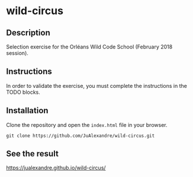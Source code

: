 # wild-circus

## Description

Selection exercise for the Orléans Wild Code School (February 2018 session).

## Instructions

In order to validate the exercise, you must complete the instructions in the TODO blocks.

## Installation

Clone the repository and open the `index.html` file in your browser.
```
git clone https://github.com/JuAlexandre/wild-circus.git
```

## See the result

https://jualexandre.github.io/wild-circus/